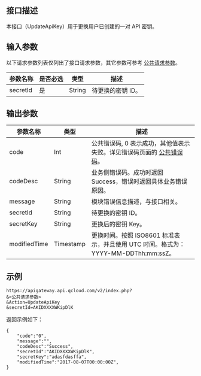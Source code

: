 ## 接口描述
本接口（UpdateApiKey）用于更换用户已创建的一对 API 密钥。

## 输入参数

以下请求参数列表仅列出了接口请求参数，其它参数可参考 [公共请求参数](/document/api/213/6976)。

| 参数名称     | 是否必选 | 类型     | 描述        |
| -------- | ---- | ------ | --------- |
| secretId | 是    | String | 待更换的密钥 ID。 |

## 输出参数
| 参数名称         | 类型        | 描述                                       |
| ------------ | --------- | ---------------------------------------- |
| code         | Int       | 公共错误码, 0 表示成功，其他值表示失败。详见错误码页面的 <a href="http://tcecqpoc.fsphere.cn/doc/api/372/%E9%94%99%E8%AF%AF%E7%A0%81#1.E3.80.81.E5.85.AC.E5.85.B1.E9.94.99.E8.AF.AF.E7.A0.81" title="公共错误码">公共错误码</a>。 |
| codeDesc     | String    | 业务侧错误码。成功时返回 Success，错误时返回具体业务错误原因。       |
| message      | String    | 模块错误信息描述，与接口相关。                          |
| secretId     | String    | 待更换的密钥 ID。                                |
| secretKey    | String    | 更换后的密钥 Key。                               |
| modifiedTime | Timestamp | 更换时间。按照 ISO8601 标准表示，并且使用 UTC 时间。格式为：YYYY-MM-DDThh:mm:ssZ。 |

## 示例 
```
https://apigateway.api.qcloud.com/v2/index.php?
&<公共请求参数>
&Action=UpdateApiKey
&secretId=AKIDXXXXWKipDlK
```
返回示例如下：
```
{
    "code":"0",
    "message":"",
    "codeDesc":"Success",
	"secretId":"AKIDXXXXWKipDlK",
	"secretKey":"adasfdasffa",
	"modifiedTime":"2017-08-07T00:00:00Z", 
}
```




